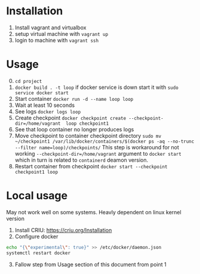 # Installation

1. Install vagrant and virtualbox
2. setup virtual machine with ``vagrant up``
3. login to machine with ``vagrant ssh``

# Usage

0. ``cd project``
1. ``docker build . -t loop`` if docker service is down start it with ``sudo service docker start``
2. Start container ``docker run -d --name loop loop``
3. Wait at least 10 seconds
4. See logs ``docker logs loop``
5. Create checkpoint ``docker checkpoint create --checkpoint-dir=/home/vagrant  loop checkpoint1``
6. See that loop container no longer produces logs
7. Move checkpoint to container checkpoint directory ``sudo mv ~/checkpoint1 /var/lib/docker/containers/$(docker ps -aq --no-trunc --filter name=loop)/checkpoints/``
  This step is workaround for not working ``--checkpoint-dir=/home/vagrant`` argument to ``docker start`` which in turn is related to ``containerd`` deamon version.
8. Restart container from checkpoint ``docker start --checkpoint checkpoint1 loop``

# Local usage

May not work well on some systems. Heavly dependent on linux kernel version
1. Install CRIU: https://criu.org/Installation
2. Configure docker
  ```bash
  echo "{\"experimental\": true}" >> /etc/docker/daemon.json
  systemctl restart docker
  ```
3. Fallow step from Usage section of this document from point 1
